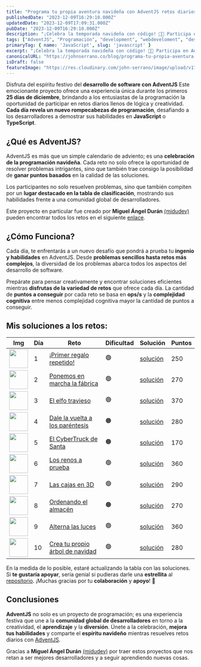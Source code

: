 ```yaml
---
title: "Programa tu propia aventura navideña con AdventJS retos diarios"
publishedDate: "2023-12-09T16:29:10.000Z"
updatedDate: "2023-12-09T17:09:31.000Z"
pubDate: "2023-12-09T16:29:10.000Z"
description: "¡Celebra la temporada navideña con código! 🎄✨ Participa en AdventJS y enfrenta un reto de programación diario durante los primeros 25 días de diciembre. Resuelve retos de programación y gana puntos."
tags: ["AdventJS", "Programación", "development", "webdeveloment", "desarrollo-web", "desafios", "retos", "ProgramaciónNavideña", "DesafíoCódigo", "JavaScript"]
primaryTag: { name: 'JavaScript', slug: 'javascript' }
excerpt: "¡Celebra la temporada navideña con código! 🎄✨ Participa en AdventJS y enfrenta un reto de programación diario durante los primeros 25 días de diciembre. Resuelve retos de programación y gana puntos."
canonicalURL: "https://johnserrano.co/blog/programa-tu-propia-aventura-navidena-con-adventjs-retos-diarios"
isDraft: false
featureImage: "https://res.cloudinary.com/john-serrano/image/upload/v1702137693/John%20Serrano/Blog%20Post/programa-tu-propia-aventura-navidena-con-adventjs-retos-diarios/l8xumtoixipimwu41ghs.jpg"
---
```


Disfruta del espíritu festivo del **desarrollo de software con AdventJS** Este emocionante proyecto ofrece una experiencia única durante los primeros **25 días de diciembre**, brindando a los entusiastas de la programación la oportunidad de participar en retos diarios llenos de lógica y creatividad. **Cada día revela un nuevo rompecabezas de programación**, desafiando a los desarrolladores a demostrar sus habilidades en **JavaScript** o **TypeScript**.

## ¿Qué es AdventJS?

AdventJS es más que un simple calendario de adviento; es una **celebración de la programación navideña**. Cada reto no solo ofrece la oportunidad de resolver problemas intrigantes, sino que también trae consigo la posibilidad de **ganar puntos basados** en la calidad de las soluciones.

Los participantes no solo resuelven problemas, sino que también compiten por un **lugar destacado en la tabla de clasificación**, mostrando sus habilidades frente a una comunidad global de desarrolladores.

Este proyecto en particular fue creado por **Miguel Ángel Durán** [(midudev)](https://www.linkedin.com/in/midudev/) pueden encontrar todos los retos en el siguiente [enlace](https://adventjs.dev/).

## ¿Cómo Funciona?

Cada día, te enfrentarás a un nuevo desafío que pondrá a prueba tu **ingenio y habilidades** en AdventJS. Desde **problemas sencillos hasta retos más complejos**, la diversidad de los problemas abarca todos los aspectos del desarrollo de software. 

Prepárate para pensar creativamente y encontrar soluciones eficientes mientras **disfrutas de la variedad de retos** que ofrece cada día. La cantidad de **puntos a conseguir** por cada reto se basa en **ops/s** y la **complejidad cognitiva** entre menos complejidad cognitiva mayor la cantidad de puntos a conseguir.

## Mis soluciones a los retos:


| Img 	| Día 	| Reto 	| Dificultad 	| Solución 	| Puntos 	|
|-----	|-----	|------	|------------	|----------	|--------	|
|   <img src="https://adventjs.dev/challenges-2023/1.png" width="50" /> 	|    1 	|   [¡Primer regalo repetido!](https://adventjs.dev/es/challenges/2023/1)   	|      🟢      	|     [solución](https://github.com/johnsi15/adventjs/tree/main/challenges/challenge-01)     	|   250     	|
|  <img src="https://adventjs.dev/challenges-2023/2.png" width="50" />   	|   2  	|   [Ponemos en marcha la fábrica](https://adventjs.dev/es/challenges/2023/2)   	|     🟢       	|    [solución](https://github.com/johnsi15/adventjs/tree/main/challenges/challenge-02)      	|    270    	|
|   <img src="https://adventjs.dev/challenges-2023/3.png" width="50" />  	|    3 	|   [El elfo travieso](https://adventjs.dev/es/challenges/2023/3)   	|     🟢       	|   [solución](https://github.com/johnsi15/adventjs/tree/main/challenges/challenge-03)      	|   370     	|
|   <img src="https://adventjs.dev/challenges-2023/4.png" width="50" />  	|    4 	|   [Dale la vuelta a los paréntesis](https://adventjs.dev/es/challenges/2023/4)   	|    🟠        	|    [solución](https://github.com/johnsi15/adventjs/tree/main/challenges/challenge-04)      	|    280    	|
|   <img src="https://adventjs.dev/challenges-2023/5.png" width="50" />  	|    5 	|   [El CyberTruck de Santa](https://adventjs.dev/es/challenges/2023/5)   	|      🟠      	|     [solución](https://github.com/johnsi15/adventjs/tree/main/challenges/challenge-05)     	|     170   	|
|   <img src="https://adventjs.dev/challenges-2023/6.png" width="50" /> 	|   6  	|  [Los renos a prueba ](https://adventjs.dev/es/challenges/2023/6)   	|      🟢      	|   [solución](https://github.com/johnsi15/adventjs/tree/main/challenges/challenge-06)       	|     360   	|
|   <img src="https://adventjs.dev/challenges-2023/7.png" width="50" />  	|   7  	| [Las cajas en 3D](https://adventjs.dev/es/challenges/2023/7)    	|      🟢      	|    [solución](/challenges/challenge-07)      	|    290    	|
| <img src="https://adventjs.dev/challenges-2023/8.png" width="50" /> 	|   8  	|   [Ordenando el almacén](https://adventjs.dev/es/challenges/2023/8)   	|     🟠       	|    [solución](/challenges/challenge-08)      	|    270    	|
|  <img src="https://adventjs.dev/challenges-2023/9.png" width="50" />   	|   9  	|  [Alterna las luces](https://adventjs.dev/es/challenges/2023/9)    	|      🟢      	|      [solución](/challenges/challenge-09)     	|    360    	|
|    <img src="https://adventjs.dev/challenges-2023/10.png" width="50" />  	|   10  	|   [Crea tu propio árbol de navidad](https://adventjs.dev/es/challenges/2023/10)   	|    🟢        	|    [solución](/challenges/challenge-10)      	|   280     	|


En la medida de lo posible, estaré actualizando la tabla con las soluciones. Si **te gustaría apoyar**, sería genial si pudieras darle una **estrellita** al [repositorio](https://github.com/johnsi15/adventjs). ¡Muchas gracias por tu **colaboración** y **apoyo**! 🌟


## Conclusiones

**AdventJS** no solo es un proyecto de programación; es una experiencia festiva que une a la **comunidad global de desarrolladores** en torno a la creatividad, el **aprendizaje** y la **diversión**. Únete a la celebración, **mejora tus habilidades** y comparte el **espíritu navideño** mientras resuelves retos diarios con [AdventJS](https://adventjs.dev/).

Gracias a **Miguel Ángel Durán** [(midudev)](https://www.linkedin.com/in/midudev/) por traer estos proyectos que nos retan a ser mejores desarrolladores y a seguir aprendiendo nuevas cosas.
